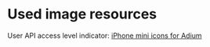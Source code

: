 # Used image resources

User API access level indicator: [iPhone mini icons for Adium](http://xtras.adium.im/index.php?a=xtras&xtra_id=4115)